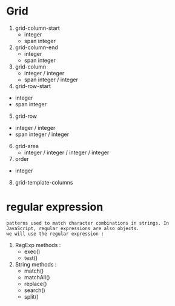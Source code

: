 # Grid 

1. grid-column-start 
   - integer
   - span integer 
2. grid-column-end 
   - integer 
   - span integer
3. grid-column
   -  integer / integer
   - span integer / integer
4.  grid-row-start 
   - integer
   - span integer 
5.  grid-row
   -  integer / integer
   - span integer / integer
6. grid-area 
   - integer / integer / integer / integer
7. order 
  - integer 
8. grid-template-columns


# regular expression 
    patterns used to match character combinations in strings. In JavaScript, regular expressions are also objects.  
    we will use the regular expression :
  1. RegExp methods :
     - exec()
     - test()
  2. String methods :  
      - match()
      - matchAll() 
      - replace() 
      - search() 
      - split()
    
  